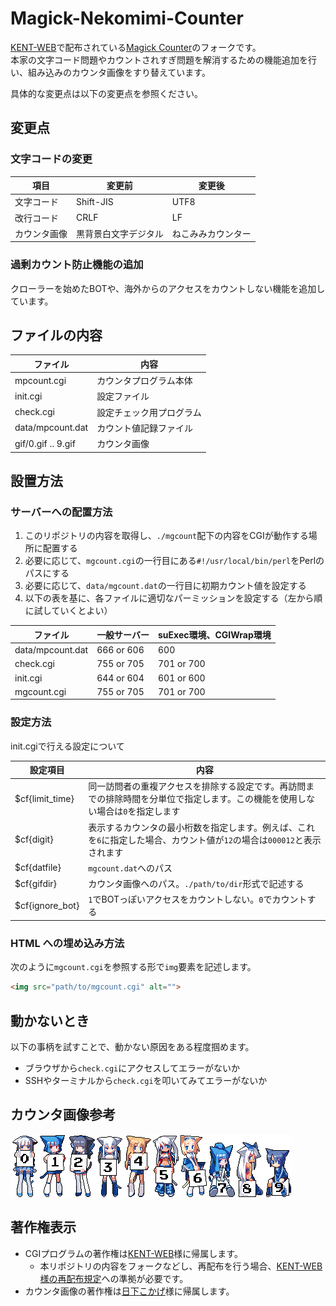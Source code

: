 # Magick-Nekomimi-Counter

[KENT-WEB](https://www.kent-web.com/)で配布されている[Magick Counter](https://www.kent-web.com/count/mgcount.html)のフォークです。\
本家の文字コード問題やカウントされすぎ問題を解消するための機能追加を行い、組み込みのカウンタ画像をすり替えています。

具体的な変更点は以下の変更点を参照ください。

## 変更点

### 文字コードの変更

| 項目         | 変更前               | 変更後             |
| ------------ | -------------------- | ------------------ |
| 文字コード   | Shift-JIS            | UTF8               |
| 改行コード   | CRLF                 | LF                 |
| カウンタ画像 | 黒背景白文字デジタル | ねこみみカウンター |

### 過剰カウント防止機能の追加

クローラーを始めたBOTや、海外からのアクセスをカウントしない機能を追加しています。

## ファイルの内容

| ファイル           | 内容                     |
| ------------------ | ------------------------ |
| mpcount.cgi        | カウンタプログラム本体   |
| init.cgi           | 設定ファイル             |
| check.cgi          | 設定チェック用プログラム |
| data/mpcount.dat   | カウント値記録ファイル   |
| gif/0.gif .. 9.gif | カウンタ画像             |

## 設置方法

### サーバーへの配置方法

1. このリポジトリの内容を取得し、`./mgcount`配下の内容をCGIが動作する場所に配置する
2. 必要に応じて、`mgcount.cgi`の一行目にある`#!/usr/local/bin/perl`をPerlのパスにする
3. 必要に応じて、`data/mgcount.dat`の一行目に初期カウント値を設定する
4. 以下の表を基に、各ファイルに適切なパーミッションを設定する（左から順に試していくとよい）

| ファイル         | 一般サーバー | suExec環境、CGIWrap環境 |
| ---------------- | ------------ | ----------------------- |
| data/mpcount.dat | 666 or 606   | 600                     |
| check.cgi        | 755 or 705   | 701 or 700              |
| init.cgi         | 644 or 604   | 601 or 600              |
| mgcount.cgi      | 755 or 705   | 701 or 700              |

### 設定方法

init.cgiで行える設定について

| 設定項目        | 内容                                                                                                                            |
| --------------- | ------------------------------------------------------------------------------------------------------------------------------- |
| $cf{limit_time} | 同一訪問者の重複アクセスを排除する設定です。再訪問までの排除時間を分単位で指定します。この機能を使用しない場合は`0`を指定します |
| $cf{digit}      | 表示するカウンタの最小桁数を指定します。例えば、これを`6`に指定した場合、カウント値が`12`の場合は`000012`と表示されます         |
| $cf{datfile}    | `mgcount.dat`へのパス                                                                                                           |
| $cf{gifdir}     | カウンタ画像へのパス。`./path/to/dir`形式で記述する                                                                             |
| $cf{ignore_bot} | `1`でBOTっぽいアクセスをカウントしない。`0`でカウントする                                                                       |

### HTML への埋め込み方法

次のように`mgcount.cgi`を参照する形で`img`要素を記述します。

```html
<img src="path/to/mgcount.cgi" alt="">
```

## 動かないとき

以下の事柄を試すことで、動かない原因をある程度掴めます。

- ブラウザから`check.cgi`にアクセスしてエラーがないか
- SSHやターミナルから`check.cgi`を叩いてみてエラーがないか

## カウンタ画像参考

![0](mgcount/gif/0.gif)![1](mgcount/gif/1.gif)![2](mgcount/gif/2.gif)![3](mgcount/gif/3.gif)![4](mgcount/gif/4.gif)![5](mgcount/gif/5.gif)![6](mgcount/gif/6.gif)![7](mgcount/gif/7.gif)![8](mgcount/gif/8.gif)![9](mgcount/gif/9.gif)

## 著作権表示

- CGIプログラムの著作権は[KENT-WEB](https://www.kent-web.com/)様に帰属します。
  - 本リポジトリの内容をフォークなどし、再配布を行う場合、[KENT-WEB様の再配布規定](https://www.kent-web.com/pubc/saihaifu.html)への準拠が必要です。
- カウンタ画像の著作権は[日下こかげ](https://www.pixiv.net/users/11807)様に帰属します。

